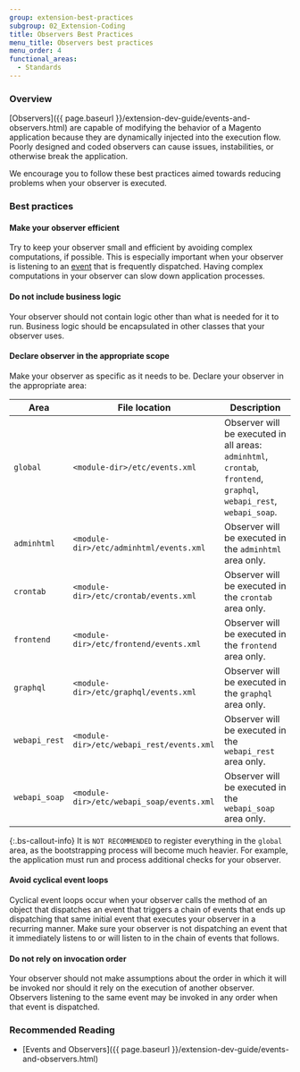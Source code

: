 ```yaml
---
group: extension-best-practices
subgroup: 02_Extension-Coding
title: Observers Best Practices
menu_title: Observers best practices
menu_order: 4
functional_areas:
  - Standards
---
```


### Overview
[Observers]({{ page.baseurl }}/extension-dev-guide/events-and-observers.html) are capable of modifying the behavior of a Magento application because they are dynamically injected into the execution flow. Poorly designed and coded observers can cause issues, instabilities, or otherwise break the application.

We encourage you to follow these best practices aimed towards reducing problems when your observer is executed.

### Best practices

#### Make your observer efficient

Try to keep your observer small and efficient by avoiding complex computations, if possible. This is especially important when your observer is listening to an [event](https://glossary.magento.com/event) that is frequently dispatched. Having complex computations in your observer can slow down application processes.

#### Do not include business logic

Your observer should not contain logic other than what is needed for it to run. Business logic should be encapsulated in other classes that your observer uses.

#### Declare observer in the appropriate scope

Make your observer as specific as it needs to be. Declare your observer in the appropriate area:

| Area | File location | Description |
| --- | --- | --- |
| `global` | `<module-dir>/etc/events.xml` | Observer will be executed in all areas: `adminhtml`, `crontab`, `frontend`, `graphql`, `webapi_rest`, `webapi_soap`. |
| `adminhtml` | `<module-dir>/etc/adminhtml/events.xml` | Observer will be executed in the `adminhtml` area only. |
| `crontab` | `<module-dir>/etc/crontab/events.xml` | Observer will be executed in the `crontab` area only. |
| `frontend` | `<module-dir>/etc/frontend/events.xml` | Observer will be executed in the `frontend` area only. |
| `graphql` | `<module-dir>/etc/graphql/events.xml` | Observer will be executed in the `graphql` area only. |
| `webapi_rest` | `<module-dir>/etc/webapi_rest/events.xml` | Observer will be executed in the `webapi_rest` area only. |
| `webapi_soap` | `<module-dir>/etc/webapi_soap/events.xml` | Observer will be executed in the `webapi_soap` area only. |

{:.bs-callout-info}
It is `NOT RECOMMENDED` to register everything in the `global` area, as the bootstrapping process will become much heavier. For example, the application must run and process additional checks for your observer.

#### Avoid cyclical event loops

Cyclical event loops occur when your observer calls the method of an object that dispatches an event that triggers a chain of events that ends up dispatching that same initial event that executes your observer in a recurring manner. Make sure your observer is not dispatching an event that it immediately listens to or will listen to in the chain of events that follows.

#### Do not rely on invocation order

Your observer should not make assumptions about the order in which it will be invoked nor should it rely on the execution of another observer. Observers listening to the same event may be invoked in any order when that event is dispatched.

### Recommended Reading

*  [Events and Observers]({{ page.baseurl }}/extension-dev-guide/events-and-observers.html)
